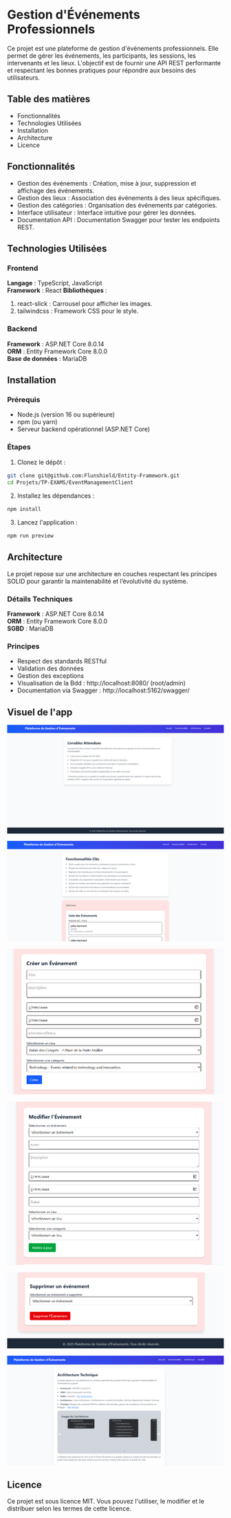 # Gestion d'Événements Professionnels
Ce projet est une plateforme de gestion d'événements professionnels. Elle permet de gérer les événements, les participants, les sessions, les intervenants et les lieux. L'objectif est de fournir une API REST performante et respectant les bonnes pratiques pour répondre aux besoins des utilisateurs.

## Table des matières
- Fonctionnalités
- Technologies Utilisées
- Installation
- Architecture
- Licence

## Fonctionnalités
- Gestion des événements : Création, mise à jour, suppression et affichage des événements.
- Gestion des lieux : Association des événements à des lieux spécifiques.
- Gestion des catégories : Organisation des événements par catégories.
- Interface utilisateur : Interface intuitive pour gérer les données.
- Documentation API : Documentation Swagger pour tester les endpoints REST.

## Technologies Utilisées
### Frontend
**Langage** : TypeScript, JavaScript  
**Framework** : React
**Bibliothèques** :
1. react-slick : Carrousel pour afficher les images.
2. tailwindcss : Framework CSS pour le style.

### Backend
**Framework** : ASP.NET Core 8.0.14  
**ORM** : Entity Framework Core 8.0.0  
**Base de données** : MariaDB

## Installation
### Prérequis
- Node.js (version 16 ou supérieure)  
- npm (ou yarn)  
- Serveur backend opérationnel (ASP.NET Core)

### Étapes
1. Clonez le dépôt :

```bash
git clone git@github.com:Flunshield/Entity-Framework.git
cd Projets/TP-EXAMS/EventManagementClient
```
2. Installez les dépendances :

```bash
npm install
```

3. Lancez l'application :

```bash
npm run preview
```

## Architecture
Le projet repose sur une architecture en couches respectant les principes SOLID pour garantir la maintenabilité et l’évolutivité du système.

### Détails Techniques
**Framework** : ASP.NET Core 8.0.14  
**ORM** : Entity Framework Core 8.0.0  
**SGBD** : MariaDB

### Principes
- Respect des standards RESTful
- Validation des données
- Gestion des exceptions
- Visualisation de la Bdd : http://localhost:8080/ (root/admin)
- Documentation via Swagger : http://localhost:5162/swagger/

## Visuel de l'app

![img.png](img.png)

![img_1.png](img_1.png)

![img_2.png](img_2.png)

![img_3.png](img_3.png)

![img_4.png](img_4.png)

![img_5.png](img_5.png)




## Licence
Ce projet est sous licence MIT. Vous pouvez l'utiliser, le modifier et le distribuer selon les termes de cette licence.

